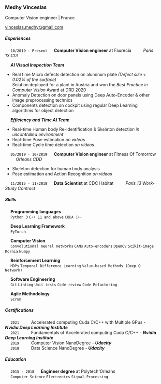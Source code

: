 ### Medhy Vinceslas

Computer Vision engineer | France  

[vinceslas.medhy@gmail.com](mailto:vinceslas.medhy@gmail.com)

##### Experiences
&emsp; `10/2019 - Present` &emsp; **Computer Vision engineer** at Faurecia &emsp; &emsp; *Paris 13 CDI*

&emsp; ___AI Visual Inspection Team___  
* Real time Micro defects detection on aluminum plate *(Defect size < 0.02% of the surface)*  
    Solution deployed for a plant in Austria and won the *Best Practice in Computer Vision* Award at DRD 2020
* Anomaly Detection on door panels using Deep Auto-Encoder & other image preprocessing technics
* Components detection on cockpit using regular Deep Learning algorithms for object detection  
  
&emsp; ___Efficiency and Time AI Team___  
* Real-time Human body Re-Identification & Skeleton detection *in uncontrolled environment*
* Real-time Pose estimation *on videos*
* Real-time Cycle time detection *on videos*


&emsp; `05/2019 - 10/2019` &emsp; **Computer Vision engineer** at Fitness Of Tomorrow &emsp; &emsp; *Orleans CDD*

* Skeleton detection for human body analysis
* Pose estimation and Action Recognition *on videos*


&emsp; `11/2015 - 11/2018` &emsp; **Data Scientist** at CDC Habitat &emsp; &emsp; *Paris 13 Work-Study Contract*


##### Skills
&emsp; __Programming languages__  
&emsp; `Python 3` `C++ 11 and above` `CUDA C++`  

&emsp; __Deep Learning Framework__  
&emsp; `PyTorch`  

&emsp; __Computer Vision__  
&emsp; `Convolutional neural networks` `GANs` `Auto-encoders` `OpenCV` `Scikit-image` `Kornia` `Numpy`

&emsp; __Reinforcement Learning__  
&emsp; `MDPs` `Temporal Difference Learning` `Value-based Methods (Deep Q Network)`

&emsp; __Software Engineering__  
&emsp; `Git` `Linting` `Unit tests` `Code review` `Code Refactoring`

&emsp; __Agile Methodology__  
&emsp; `Scrum`


##### Certifications
&emsp; `2021` &emsp; &emsp; Accelerated computing Cuda C/C++ with Multiple GPus - ***Nvidia Deep Learning Institute***  
&emsp; `2021` &emsp; &emsp; Fundamentals of Accelerated computing Cuda C/C++ - ***Nvidia Deep Learning Institute***  
&emsp; `2019` &emsp; &emsp; Computer Vision NanoDegree - ***Udacity***  
&emsp; `2018` &emsp; &emsp; Data Science NanoDegree - ***Udacity***  

##### Education
&emsp; `2015 - 2018` &emsp; **Engineer degree** at Polytech'Orleans  
&emsp; `Computer Science` `Electronics` `Signal Processing`
